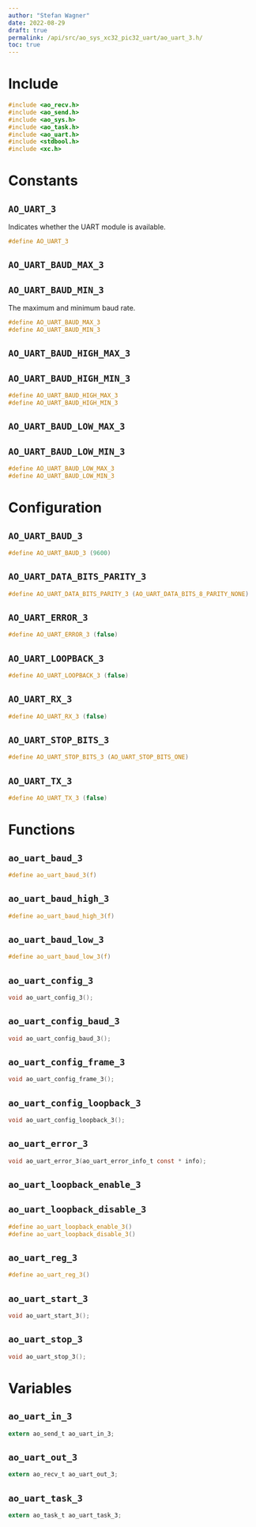 ```yaml
---
author: "Stefan Wagner"
date: 2022-08-29
draft: true
permalink: /api/src/ao_sys_xc32_pic32_uart/ao_uart_3.h/
toc: true
---
```


# Include

```c
#include <ao_recv.h>
#include <ao_send.h>
#include <ao_sys.h>
#include <ao_task.h>
#include <ao_uart.h>
#include <stdbool.h>
#include <xc.h>
```

# Constants

## `AO_UART_3`

Indicates whether the UART module is available.

```c
#define AO_UART_3
```

## `AO_UART_BAUD_MAX_3`
## `AO_UART_BAUD_MIN_3`

The maximum and minimum baud rate.

```c
#define AO_UART_BAUD_MAX_3
#define AO_UART_BAUD_MIN_3
```

## `AO_UART_BAUD_HIGH_MAX_3`
## `AO_UART_BAUD_HIGH_MIN_3`

```c
#define AO_UART_BAUD_HIGH_MAX_3
#define AO_UART_BAUD_HIGH_MIN_3
```

## `AO_UART_BAUD_LOW_MAX_3`
## `AO_UART_BAUD_LOW_MIN_3`

```c
#define AO_UART_BAUD_LOW_MAX_3
#define AO_UART_BAUD_LOW_MIN_3
```

# Configuration

## `AO_UART_BAUD_3`

```c
#define AO_UART_BAUD_3 (9600)
```

## `AO_UART_DATA_BITS_PARITY_3`

```c
#define AO_UART_DATA_BITS_PARITY_3 (AO_UART_DATA_BITS_8_PARITY_NONE)
```

## `AO_UART_ERROR_3`

```c
#define AO_UART_ERROR_3 (false)
```

## `AO_UART_LOOPBACK_3`

```c
#define AO_UART_LOOPBACK_3 (false)
```

## `AO_UART_RX_3`

```c
#define AO_UART_RX_3 (false)
```

## `AO_UART_STOP_BITS_3`

```c
#define AO_UART_STOP_BITS_3 (AO_UART_STOP_BITS_ONE)
```

## `AO_UART_TX_3`

```c
#define AO_UART_TX_3 (false)
```

# Functions

## `ao_uart_baud_3`

```c
#define ao_uart_baud_3(f)
```

## `ao_uart_baud_high_3`

```c
#define ao_uart_baud_high_3(f)
```

## `ao_uart_baud_low_3`

```c
#define ao_uart_baud_low_3(f)
```

## `ao_uart_config_3`

```c
void ao_uart_config_3();
```

## `ao_uart_config_baud_3`

```c
void ao_uart_config_baud_3();
```

## `ao_uart_config_frame_3`

```c
void ao_uart_config_frame_3();
```

## `ao_uart_config_loopback_3`

```c
void ao_uart_config_loopback_3();
```

## `ao_uart_error_3`

```c
void ao_uart_error_3(ao_uart_error_info_t const * info);
```

## `ao_uart_loopback_enable_3`
## `ao_uart_loopback_disable_3`

```c
#define ao_uart_loopback_enable_3()
#define ao_uart_loopback_disable_3()
```

## `ao_uart_reg_3`

```c
#define ao_uart_reg_3()
```

## `ao_uart_start_3`

```c
void ao_uart_start_3();
```

## `ao_uart_stop_3`

```c
void ao_uart_stop_3();
```

# Variables

## `ao_uart_in_3`

```c
extern ao_send_t ao_uart_in_3;
```

## `ao_uart_out_3`

```c
extern ao_recv_t ao_uart_out_3;
```

## `ao_uart_task_3`

```c
extern ao_task_t ao_uart_task_3;
```
